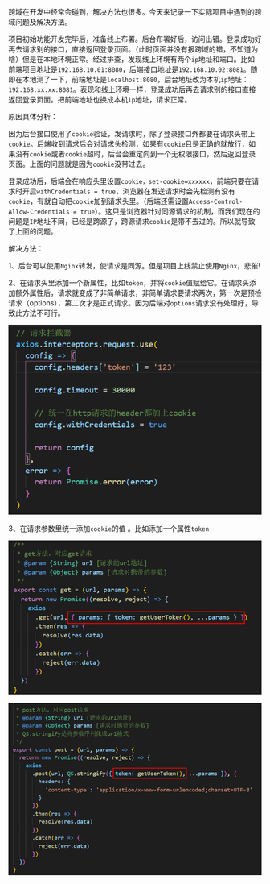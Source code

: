 跨域在开发中经常会碰到，解决方法也很多。今天来记录一下实际项目中遇到的跨域问题及解决方法。

项目初始功能开发完毕后，准备线上布署。后台布署好后，访问出错。登录成功好再去请求别的接口，直接返回登录页面。（此时页面并没有报跨域的错，不知道为啥）但是在本地环境正常。经过排查，发现线上环境有两个`ip`地址和端口。比如前端项目地址是`192.168.10.01:8080`，后端接口地址是`192.168.10.02:8081`。随即在本地测了一下，前端地址是`localhost:8080`，后台地址改为本机`ip`地址：`192.168.xx.xx:8081`。表现和线上环境一样，登录成功后再去请求别的接口直接返回登录页面。把前端地址也换成本机`ip`地址，请求正常。

原因具体分析：

因为后台接口使用了`cookie`验证，发请求时，除了登录接口外都要在请求头带上`cookie`。后端收到请求后会对请求头检测，如果有`cookie`且是正确的就放行，如果没有`cookie`或者`cookie`超时，后台会重定向到一个无权限接口，然后返回登录页面。上面的问题就是因为`cookie`没带过去。

登录成功后，后端会在响应头里设置`cookie，set-cookie=xxxxxx`，前端只要在请求时开启`withCredentials = true`，浏览器在发送请求时会先检测有没有`cookie`，有就自动把`cookie`加到请求头里。（后端还需设置`Access-Control-Allow-Credentials = true`）。这只是浏览器针对同源请求的机制，而我们现在的问题是`IP`地址不同，已经是跨源了，跨源请求`cookie`是带不去过的。所以就导致了上面的问题。

解决方法：

1、后台可以使用`Nginx`转发，使请求是同源。但是项目上线禁止使用`Nginx`，悲催!

2、在请求头里添加一个新属性，比如`token`，并将`cookie`值赋给它。在请求头添加额外属性后，请求就变成了非简单请求，非简单请求要请求两次，第一次是预检请求（options），第二次才是正式请求。因为后端对`options`请求没有处理好，导致此方法不可行。

![image-20210713160602271](https://github.com/limchen233/picgo/blob/master/img/image-20210713160602271.png?raw=true)

3、在请求参数里统一添加`cookie`的值 。比如添加一个属性`token`



![image-20210713160935735](https://github.com/limchen233/picgo/blob/master/img/image-20210713160935735.png?raw=true)

![image-20210713161140853](https://github.com/limchen233/picgo/blob/master/img/image-20210713161140853.png?raw=true)